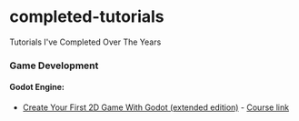 # completed-tutorials
Tutorials I've Completed Over The Years

### Game Development
#### Godot Engine:
-  [Create Your First 2D Game With Godot (extended edition)](https://github.com/bitVivAZ/completed-tutorials/tree/master/Game%20Dev/Godot%20Engine/GDQuest) - [Course link](https://gdquest.mavenseed.com/courses/create-your-first-2d-game-with-godot-extended-edition)
